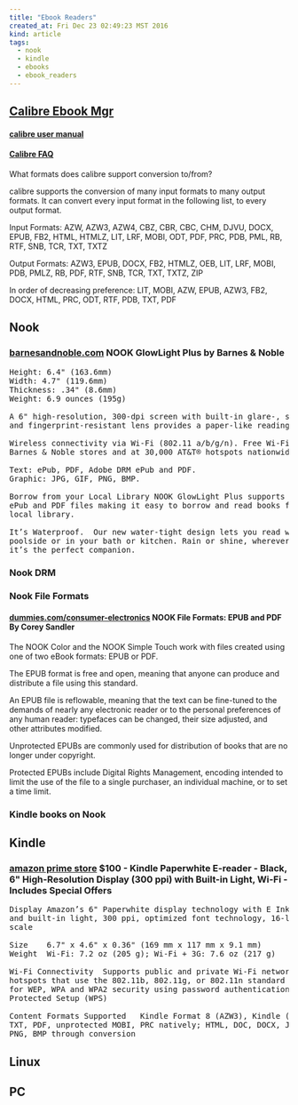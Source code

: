 ```yaml
---
title: "Ebook Readers"
created_at: Fri Dec 23 02:49:23 MST 2016
kind: article
tags:
  - nook
  - kindle
  - ebooks
  - ebook_readers
---
```


<h2>
  <a href="http://calibre-ebook.com/" target="_blank">Calibre Ebook Mgr</a>
</h2>

<h4>
  <a href="https://manual.calibre-ebook.com/index.html" target="_blank">calibre user manual</a>
</h4>

<h4>
  <a href="https://manual.calibre-ebook.com/faq.html" target="_blank">Calibre FAQ</a>
</h4>

What formats does calibre support conversion to/from?

calibre supports the conversion of many input formats to many output
formats. It can convert every input format in the following list, to
every output format.

Input Formats: AZW, AZW3, AZW4, CBZ, CBR, CBC, CHM, DJVU, DOCX, EPUB,
FB2, HTML, HTMLZ, LIT, LRF, MOBI, ODT, PDF, PRC, PDB, PML, RB, RTF, SNB,
TCR, TXT, TXTZ

Output Formats: AZW3, EPUB, DOCX, FB2, HTMLZ, OEB, LIT, LRF, MOBI, PDB,
PMLZ, RB, PDF, RTF, SNB, TCR, TXT, TXTZ, ZIP

In order of decreasing preference: LIT, MOBI, AZW, EPUB, AZW3, FB2,
DOCX, HTML, PRC, ODT, RTF, PDB, TXT, PDF

<h2>Nook</h2>

<h3>
  <a href="http://www.barnesandnoble.com/w/nook-glowlight-plus-barnes-noble/1122314015" target="_blank">barnesandnoble.com</a>
  NOOK GlowLight Plus by Barnes & Noble
</h3>

<pre>
Height: 6.4" (163.6mm)
Width: 4.7" (119.6mm)
Thickness: .34" (8.6mm)
Weight: 6.9 ounces (195g)

A 6" high-resolution, 300-dpi screen with built-in glare-, scratch-,
and fingerprint-resistant lens provides a paper-like reading experience.

Wireless connectivity via Wi-Fi (802.11 a/b/g/n). Free Wi-Fi in all
Barnes & Noble stores and at 30,000 AT&T® hotspots nationwide.

Text: ePub, PDF, Adobe DRM ePub and PDF.
Graphic: JPG, GIF, PNG, BMP.

Borrow from your Local Library NOOK GlowLight Plus supports Adobe DRM
ePub and PDF files making it easy to borrow and read books from your
local library.

It’s Waterproof.  Our new water-tight design lets you read worry-free
poolside or in your bath or kitchen. Rain or shine, wherever you are,
it’s the perfect companion.
</pre>

<h3>Nook DRM</h3>

<h3>Nook File Formats</h3>

<h4>
  <a href="http://www.dummies.com/consumer-electronics/tablets/nook-ereader/nook-file-formats-epub-and-pdf/" target="_blank">dummies.com/consumer-electronics</a>
  NOOK File Formats: EPUB and PDF
  By Corey Sandler 
</h4>

The NOOK Color and the NOOK Simple Touch work with files created using
one of two eBook formats: EPUB or PDF.

The EPUB format is free and open, meaning that anyone can produce and
distribute a file using this standard.

An EPUB file is reflowable, meaning that the text can be fine-tuned to the
demands of nearly any electronic reader or to the personal preferences
of any human reader: typefaces can be changed, their size adjusted,
and other attributes modified.

Unprotected EPUBs are commonly used for distribution of books that are
no longer under copyright.

Protected EPUBs include Digital Rights Management, encoding intended to
limit the use of the file to a single purchaser, an individual machine,
or to set a time limit.

<h3>
  Kindle books on Nook
</h3>

<h2>Kindle</h2>

<h3>
  <a href="https://www.amazon.com/Amazon-Kindle-Paperwhite-6-Inch-4GB-eReader/dp/B00OQVZDJM" target="_blank">amazon prime store</a>
  $100 - Kindle Paperwhite E-reader - Black, 6" High-Resolution Display (300 ppi) with Built-in Light, Wi-Fi - Includes Special Offers
</h3>

<pre>
Display Amazon’s 6" Paperwhite display technology with E Ink Carta™
and built-in light, 300 ppi, optimized font technology, 16-level gray
scale

Size	6.7" x 4.6" x 0.36" (169 mm x 117 mm x 9.1 mm)
Weight	Wi-Fi: 7.2 oz (205 g); Wi-Fi + 3G: 7.6 oz (217 g) 

Wi-Fi Connectivity	Supports public and private Wi-Fi networks or
hotspots that use the 802.11b, 802.11g, or 802.11n standard with support
for WEP, WPA and WPA2 security using password authentication or Wi-Fi
Protected Setup (WPS)

Content Formats Supported	Kindle Format 8 (AZW3), Kindle (AZW),
TXT, PDF, unprotected MOBI, PRC natively; HTML, DOC, DOCX, JPEG, GIF,
PNG, BMP through conversion
</pre>

<h2>Linux</h2>

<h2>PC</h2>

<!--
html boilerplate
<a href="" target="_blank"></a>
<a name=""></a>
<img src="" width="400px">
<ul>
  <li></li>
</ul>
<pre>
</pre>
<pre><code>
</code></pre>
<math xmlns='http://www.w3.org/1998/Math/MathML' display='block'>
</math>
-->
